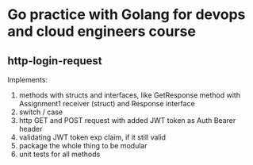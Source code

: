 # Go practice with Golang for devops and cloud engineers course           
## http-login-request            
Implements:         
1) methods with structs and interfaces, like GetResponse method with Assignment1 receiver (struct) and Response interface        
2) switch / case         
3) http GET and POST request with added JWT token as Auth Bearer header           
4) validating JWT token exp claim, if it still valid           
5) package the whole thing to be modular            
6) unit tests for all methods 
